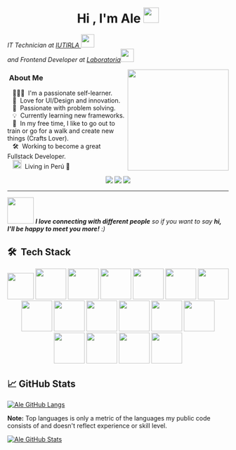 <h1 align="center">Hi , I'm Ale <img src="https://media.giphy.com/media/hvRJCLFzcasrR4ia7z/giphy.gif" width="35"></h1>

<p width="50"><em>IT Technician at <a href="https://iutirla.web.ve/">IUTIRLA   </a><img src="https://media.giphy.com/media/fYSnHlufseco8Fh93Z/giphy.gif" width="30"></br>and Frontend Developer at <a href="https://www.laboratoria.la/">Laboratoria</a><img src="https://media.giphy.com/media/WUlplcMpOCEmTGBtBW/giphy.gif" width="30"> 
</em></p>

<img align='right' src="https://media.giphy.com/media/ieyl9zmCjO4b4t6qoY/giphy.gif" width="230">

###  &nbsp;About Me

&nbsp;&nbsp;&nbsp;👩🏽‍💻 &nbsp;I'm a passionate self-learner.\
&nbsp;&nbsp;&nbsp;:seedling: &nbsp;Love for UI/Design and innovation.\
&nbsp;&nbsp;&nbsp;:heartbeat: &nbsp;Passionate with problem solving.\
&nbsp;&nbsp;&nbsp;💡 &nbsp;Currently learning new frameworks.\
&nbsp;&nbsp;&nbsp;🤩 &nbsp;In my free time, I like to go out to train or go for a walk and create new things (Crafts Lover).\
&nbsp;&nbsp;&nbsp;:hammer_and_wrench: &nbsp;Working to become a great Fullstack Developer.\
&nbsp;&nbsp;&nbsp;<img  width="20" src="https://user-images.githubusercontent.com/91838806/168964738-cc15357b-3927-4db4-9588-c03d4330bdeb.png" /> &nbsp;Living in Perú 🦙 


<p align="center">
  <a href="mailto:mirianalejandra1996@gmail.com?subject=Olá%20Bruno%20Tacca"><img src="https://img.shields.io/badge/gmail-%23D14836.svg?&style=for-the-badge&logo=gmail&logoColor=white" /></a>
  <a href="https://www.facebook.com/mirianalejandra.arevalo"><img src="https://img.shields.io/badge/facebook-%233B5998.svg?&style=for-the-badge&logo=facebook&logoColor=white" /></a>
<a href="https://www.linkedin.com/in/mirian-arevalo/"><img src="https://img.shields.io/badge/linkedin-%230077B5.svg?&style=for-the-badge&logo=linkedin&logoColor=white" /></a>
</p>

<hr/>

<img src="https://media.giphy.com/media/LnQjpWaON8nhr21vNW/giphy.gif" width="60"> <em><b>I love connecting with different people</b> so if you want to say <b>hi, I'll be happy to meet you more!</b> :)</em>

## 🛠 &nbsp;Tech Stack
<p align="center"> 
<img width="60" src="https://user-images.githubusercontent.com/91838806/168978002-050a1e81-f6ed-4b3e-b22a-affc5bcf14b3.svg" />
<img width="70" src="https://user-images.githubusercontent.com/91838806/168978004-1862d329-3209-43f3-988e-e77d488bc388.svg" />
<img width="70" src="https://user-images.githubusercontent.com/91838806/168977980-e8485c78-8620-438b-978a-b80ebebaab56.svg" />
<img width="70" src="https://user-images.githubusercontent.com/91838806/168978000-07e55be8-f31f-456b-aa7c-1dc3394a5c76.svg" />
<img width="70" src="https://user-images.githubusercontent.com/91838806/168977999-ba332a4a-61e7-4f05-a38e-2d99c0ad6ad4.png" />
<img width="70" src="https://user-images.githubusercontent.com/91838806/168977996-82632e0b-5b59-44c2-b819-8fa934c5dac7.png" />
<img width="70" src="https://user-images.githubusercontent.com/91838806/168977989-e399d0f5-35ba-4463-b42a-febc7d272a02.svg" />
<img width="70" src="https://user-images.githubusercontent.com/91838806/168977981-355596f1-37dd-4268-ad05-4ead30f5cf0b.png" />
<img width="70" src="https://user-images.githubusercontent.com/91838806/168978008-541bc296-1e2e-46fc-ab15-bea75d32049b.svg" />
<img width="70" src="https://user-images.githubusercontent.com/91838806/168977984-27690c7b-30a3-47ac-9b4c-ba82c537ae95.png" />
<img width="70" src="https://user-images.githubusercontent.com/91838806/168977986-e4bdbd40-43f8-498b-b18d-3328df088c48.svg" />
<img width="70" src="https://user-images.githubusercontent.com/91838806/168977987-2a7b8e17-ec42-48e6-b9f4-331ba56d1d00.svg" />
<img width="70" src="https://user-images.githubusercontent.com/91838806/168977992-188c2845-6f26-4fe6-88ff-c2dc112e4faa.svg" />
<img width="70" src="https://user-images.githubusercontent.com/91838806/168977978-8ec2e9d2-1cc4-4d53-b367-5fdcf73d0d6c.svg" />
<img width="70" src="https://user-images.githubusercontent.com/91838806/168977995-75d3e7ae-0321-431d-9c70-c5393bf61484.svg" />
<img width="70" src="https://user-images.githubusercontent.com/91838806/168977993-08b70e0c-391d-4513-9dac-e41c3d2f1a47.svg" />
<img width="70" src="https://user-images.githubusercontent.com/91838806/168977983-85e6d9e5-c0ff-476a-a35e-95ec1bf92d53.svg" />
</p>
  
## &#x1f4c8; GitHub Stats

<a href="https://github.com/mirianalejandra1996">
  <img src="https://github-readme-stats.vercel.app/api/top-langs/?username=mirianalejandra1996&show_icons=true&theme=moltack&langs_count=10" alt="Ale GitHub Langs"/>
</a>

 <b>Note:</b> Top languages is only a metric of the languages my public code consists of and doesn't reflect experience or skill level.
  </p>
<a href="https://github.com/mirianalejandra1996">
  <img src="https://github-readme-stats.vercel.app/api?username=mirianalejandra1996&show_icons=true&theme=moltack" alt="Ale GitHub Stats" />
</a>

